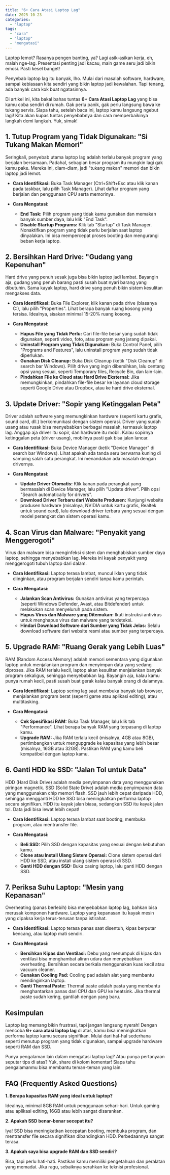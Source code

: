 ```yaml
---
title: "6+ Cara Atasi Laptop Lag"
date: 2025-10-23
categories: 
  - "laptop"
tags: 
  - "cara"
  - "laptop"
  - "mengatasi"
---
```


Laptop lemot? Rasanya pengen banting, ya? Lagi asik-asikan kerja, eh, malah nge-lag. Presentasi penting jadi kacau, main game seru jadi bikin emosi. Pasti kesel banget!

Penyebab laptop lag itu banyak, lho. Mulai dari masalah software, hardware, sampai kebiasaan kita sendiri yang bikin laptop jadi kewalahan. Tapi tenang, ada banyak cara kok buat ngatasinnya.

Di artikel ini, kita bakal bahas tuntas **6+ Cara Atasi Laptop Lag** yang bisa kamu coba sendiri di rumah. Gak perlu panik, gak perlu langsung bawa ke tukang servis. Siapa tahu, setelah baca ini, laptop kamu langsung ngebut lagi! Kita akan kupas tuntas penyebabnya dan cara memperbaikinya langkah demi langkah. Yuk, simak!

## 1\. Tutup Program yang Tidak Digunakan: "Si Tukang Makan Memori"

Seringkali, penyebab utama laptop lag adalah terlalu banyak program yang berjalan bersamaan. Padahal, sebagian besar program itu mungkin lagi gak kamu pake. Mereka ini, diam-diam, jadi "tukang makan" memori dan bikin laptop jadi lemot.

- **Cara Identifikasi:** Buka Task Manager (Ctrl+Shift+Esc atau klik kanan pada taskbar, lalu pilih Task Manager). Lihat daftar program yang berjalan dan penggunaan CPU serta memorinya.
    
- **Cara Mengatasi:**
    
    - **End Task:** Pilih program yang tidak kamu gunakan dan memakan banyak sumber daya, lalu klik "End Task".
    - **Disable Startup Programs:** Klik tab "Startup" di Task Manager. Nonaktifkan program yang tidak perlu berjalan saat laptop dinyalakan. Ini bisa mempercepat proses booting dan mengurangi beban kerja laptop.

## 2\. Bersihkan Hard Drive: "Gudang yang Kepenuhan"

Hard drive yang penuh sesak juga bisa bikin laptop jadi lambat. Bayangin aja, gudang yang penuh barang pasti susah buat nyari barang yang dibutuhin. Sama kayak laptop, hard drive yang penuh bikin sistem kesulitan mengakses data.

- **Cara Identifikasi:** Buka File Explorer, klik kanan pada drive (biasanya C:), lalu pilih "Properties". Lihat berapa banyak ruang kosong yang tersisa. Idealnya, sisakan minimal 15-20% ruang kosong.
    
- **Cara Mengatasi:**
    
    - **Hapus File yang Tidak Perlu:** Cari file-file besar yang sudah tidak digunakan, seperti video, foto, atau program yang jarang dipakai.
    - **Uninstall Program yang Tidak Digunakan:** Buka Control Panel, pilih "Programs and Features", lalu uninstall program yang sudah tidak diperlukan.
    - **Gunakan Disk Cleanup:** Buka Disk Cleanup (ketik "Disk Cleanup" di search bar Windows). Pilih drive yang ingin dibersihkan, lalu centang opsi yang sesuai, seperti Temporary files, Recycle Bin, dan lain-lain.
    - **Pindahkan File ke Cloud atau Hard Drive Eksternal:** Jika memungkinkan, pindahkan file-file besar ke layanan cloud storage seperti Google Drive atau Dropbox, atau ke hard drive eksternal.

## 3\. Update Driver: "Sopir yang Ketinggalan Peta"

Driver adalah software yang memungkinkan hardware (seperti kartu grafis, sound card, dll.) berkomunikasi dengan sistem operasi. Driver yang sudah usang atau rusak bisa menyebabkan berbagai masalah, termasuk laptop lag. Anggap aja driver itu sopir, dan hardware itu mobil. Kalau sopirnya ketinggalan peta (driver usang), mobilnya pasti gak bisa jalan lancar.

- **Cara Identifikasi:** Buka Device Manager (ketik "Device Manager" di search bar Windows). Lihat apakah ada tanda seru berwarna kuning di samping salah satu perangkat. Ini menandakan ada masalah dengan drivernya.
    
- **Cara Mengatasi:**
    
    - **Update Driver Otomatis:** Klik kanan pada perangkat yang bermasalah di Device Manager, lalu pilih "Update driver". Pilih opsi "Search automatically for drivers".
    - **Download Driver Terbaru dari Website Produsen:** Kunjungi website produsen hardware (misalnya, NVIDIA untuk kartu grafis, Realtek untuk sound card), lalu download driver terbaru yang sesuai dengan model perangkat dan sistem operasi kamu.

## 4\. Scan Virus dan Malware: "Penyakit yang Menggerogoti"

Virus dan malware bisa menginfeksi sistem dan menghabiskan sumber daya laptop, sehingga menyebabkan lag. Mereka ini kayak penyakit yang menggerogoti tubuh laptop dari dalam.

- **Cara Identifikasi:** Laptop terasa lambat, muncul iklan yang tidak diinginkan, atau program berjalan sendiri tanpa kamu perintah.
    
- **Cara Mengatasi:**
    
    - **Jalankan Scan Antivirus:** Gunakan antivirus yang terpercaya (seperti Windows Defender, Avast, atau Bitdefender) untuk melakukan scan menyeluruh pada sistem.
    - **Hapus Virus dan Malware yang Ditemukan:** Ikuti instruksi antivirus untuk menghapus virus dan malware yang terdeteksi.
    - **Hindari Download Software dari Sumber yang Tidak Jelas:** Selalu download software dari website resmi atau sumber yang terpercaya.

## 5\. Upgrade RAM: "Ruang Gerak yang Lebih Luas"

RAM (Random Access Memory) adalah memori sementara yang digunakan laptop untuk menjalankan program dan menyimpan data yang sedang diproses. Jika RAM terlalu kecil, laptop akan kesulitan menjalankan banyak program sekaligus, sehingga menyebabkan lag. Bayangin aja, kalau kamu punya rumah kecil, pasti susah buat gerak kalau banyak orang di dalamnya.

- **Cara Identifikasi:** Laptop sering lag saat membuka banyak tab browser, menjalankan program berat (seperti game atau aplikasi editing), atau multitasking.
    
- **Cara Mengatasi:**
    
    - **Cek Spesifikasi RAM:** Buka Task Manager, lalu klik tab "Performance". Lihat berapa banyak RAM yang terpasang di laptop kamu.
    - **Upgrade RAM:** Jika RAM terlalu kecil (misalnya, 4GB atau 8GB), pertimbangkan untuk mengupgrade ke kapasitas yang lebih besar (misalnya, 16GB atau 32GB). Pastikan RAM yang kamu beli kompatibel dengan laptop kamu.

## 6\. Ganti HDD ke SSD: "Jalan Tol untuk Data"

HDD (Hard Disk Drive) adalah media penyimpanan data yang menggunakan piringan magnetik. SSD (Solid State Drive) adalah media penyimpanan data yang menggunakan chip memori flash. SSD jauh lebih cepat daripada HDD, sehingga mengganti HDD ke SSD bisa meningkatkan performa laptop secara signifikan. HDD itu kayak jalan biasa, sedangkan SSD itu kayak jalan tol. Data jadi bisa lewat lebih cepat!

- **Cara Identifikasi:** Laptop terasa lambat saat booting, membuka program, atau mentransfer file.
    
- **Cara Mengatasi:**
    
    - **Beli SSD:** Pilih SSD dengan kapasitas yang sesuai dengan kebutuhan kamu.
    - **Clone atau Install Ulang Sistem Operasi:** Clone sistem operasi dari HDD ke SSD, atau install ulang sistem operasi di SSD.
    - **Ganti HDD dengan SSD:** Buka casing laptop, lalu ganti HDD dengan SSD.

## 7\. Periksa Suhu Laptop: "Mesin yang Kepanasan"

Overheating (panas berlebih) bisa menyebabkan laptop lag, bahkan bisa merusak komponen hardware. Laptop yang kepanasan itu kayak mesin yang dipaksa kerja terus-terusan tanpa istirahat.

- **Cara Identifikasi:** Laptop terasa panas saat disentuh, kipas berputar kencang, atau laptop mati sendiri.
    
- **Cara Mengatasi:**
    
    - **Bersihkan Kipas dan Ventilasi:** Debu yang menumpuk di kipas dan ventilasi bisa menghambat aliran udara dan menyebabkan overheating. Bersihkan secara berkala menggunakan kuas kecil atau vacuum cleaner.
    - **Gunakan Cooling Pad:** Cooling pad adalah alat yang membantu mendinginkan laptop.
    - **Ganti Thermal Paste:** Thermal paste adalah pasta yang membantu menghantarkan panas dari CPU dan GPU ke heatsink. Jika thermal paste sudah kering, gantilah dengan yang baru.

## Kesimpulan

Laptop lag memang bikin frustrasi, tapi jangan langsung nyerah! Dengan mencoba **6+ cara atasi laptop lag** di atas, kamu bisa meningkatkan performa laptop kamu secara signifikan. Mulai dari hal-hal sederhana seperti menutup program yang tidak digunakan, sampai upgrade hardware seperti RAM dan SSD.

Punya pengalaman lain dalam mengatasi laptop lag? Atau punya pertanyaan seputar tips di atas? Yuk, share di kolom komentar! Siapa tahu pengalamanmu bisa membantu teman-teman yang lain.

## FAQ (Frequently Asked Questions)

**1\. Berapa kapasitas RAM yang ideal untuk laptop?**

Idealnya, minimal 8GB RAM untuk penggunaan sehari-hari. Untuk gaming atau aplikasi editing, 16GB atau lebih sangat disarankan.

**2\. Apakah SSD benar-benar secepat itu?**

Iya! SSD bisa meningkatkan kecepatan booting, membuka program, dan mentransfer file secara signifikan dibandingkan HDD. Perbedaannya sangat terasa.

**3\. Apakah saya bisa upgrade RAM dan SSD sendiri?**

Bisa, tapi perlu hati-hati. Pastikan kamu memiliki pengetahuan dan peralatan yang memadai. Jika ragu, sebaiknya serahkan ke teknisi profesional.
